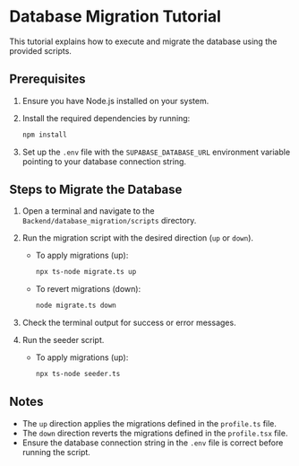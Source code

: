 # Database Migration Tutorial

This tutorial explains how to execute and migrate the database using the provided scripts.

## Prerequisites

1. Ensure you have Node.js installed on your system.
2. Install the required dependencies by running:

   ```bash
   npm install
   ```

3. Set up the `.env` file with the `SUPABASE_DATABASE_URL` environment variable pointing to your database connection string.

## Steps to Migrate the Database

1. Open a terminal and navigate to the `Backend/database_migration/scripts` directory.

2. Run the migration script with the desired direction (`up` or `down`).

   - To apply migrations (up):

     ```bash
     npx ts-node migrate.ts up
     ```

   - To revert migrations (down):

     ```bash
     node migrate.ts down
     ```

3. Check the terminal output for success or error messages.

4. Run the seeder script.

   - To apply migrations (up):

     ```bash
     npx ts-node seeder.ts
     ```

## Notes

- The `up` direction applies the migrations defined in the `profile.ts` file.
- The `down` direction reverts the migrations defined in the `profile.tsx` file.
- Ensure the database connection string in the `.env` file is correct before running the script.